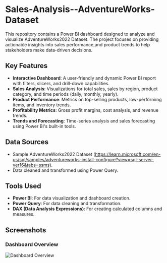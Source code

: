 # Sales-Analysis--AdventureWorks-Dataset
This repository contains a Power BI dashboard designed to analyze and visualize AdventureWorks2022 Dataset. The project focuses on providing actionable insights into sales performance,and product trends to help stakeholders make data-driven decisions.

## Key Features

- **Interactive Dashboard**: A user-friendly and dynamic Power BI report with filters, slicers, and drill-down capabilities.
- **Sales Analysis**: Visualizations for total sales, sales by region, product category, and time periods (daily, monthly, yearly).
- **Product Performance**: Metrics on top-selling products, low-performing items, and inventory trends.
- **Profitability Metrics**: Gross profit margins, cost analysis, and revenue trends.
- **Trends and Forecasting**: Time-series analysis and sales forecasting using Power BI's built-in tools.

## Data Sources

- Sample AdventureWorks2022 Dataset (https://learn.microsoft.com/en-us/sql/samples/adventureworks-install-configure?view=sql-server-ver16&tabs=ssms). 
- Data cleaned and transformed using Power Query.

## Tools Used

- **Power BI**: For data visualization and dashboard creation.
- **Power Query**: For data cleaning and transformation.
- **DAX (Data Analysis Expressions)**: For creating calculated columns and measures.
  
## Screenshots
### Dashboard Overview
![Dashboard Overview](/dashboard_overview.png)
